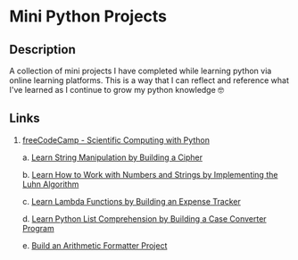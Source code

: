 # Mini Python Projects

## Description
A collection of mini projects I have completed while learning python via online learning platforms. This is a way that I can reflect and reference what I've learned as I continue to grow my python knowledge 🤓

## Links
1. [freeCodeCamp - Scientific Computing with Python](https://www.freecodecamp.org/learn/scientific-computing-with-python/)

    a. [Learn String Manipulation by Building a Cipher](https://www.freecodecamp.org/learn/scientific-computing-with-python/#learn-string-manipulation-by-building-a-cipher)

    b. [Learn How to Work with Numbers and Strings by Implementing the Luhn Algorithm](https://www.freecodecamp.org/learn/scientific-computing-with-python/#learn-how-to-work-with-numbers-and-strings-by-implementing-the-luhn-algorithm)

    c. [Learn Lambda Functions by Building an Expense Tracker](https://www.freecodecamp.org/learn/scientific-computing-with-python/#learn-lambda-functions-by-building-an-expense-tracker)

    d. [Learn Python List Comprehension by Building a Case Converter Program](https://www.freecodecamp.org/learn/scientific-computing-with-python/#learn-list-comprehension-by-building-a-case-converter-program)

    e. [Build an Arithmetic Formatter Project](https://www.freecodecamp.org/learn/scientific-computing-with-python/#build-an-arithmetic-formatter-project)
